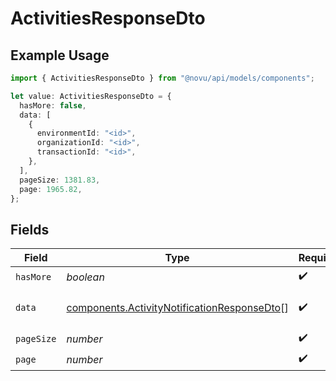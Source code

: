 # ActivitiesResponseDto

## Example Usage

```typescript
import { ActivitiesResponseDto } from "@novu/api/models/components";

let value: ActivitiesResponseDto = {
  hasMore: false,
  data: [
    {
      environmentId: "<id>",
      organizationId: "<id>",
      transactionId: "<id>",
    },
  ],
  pageSize: 1381.83,
  page: 1965.82,
};
```

## Fields

| Field                                                                                                      | Type                                                                                                       | Required                                                                                                   | Description                                                                                                |
| ---------------------------------------------------------------------------------------------------------- | ---------------------------------------------------------------------------------------------------------- | ---------------------------------------------------------------------------------------------------------- | ---------------------------------------------------------------------------------------------------------- |
| `hasMore`                                                                                                  | *boolean*                                                                                                  | :heavy_check_mark:                                                                                         | N/A                                                                                                        |
| `data`                                                                                                     | [components.ActivityNotificationResponseDto](../../models/components/activitynotificationresponsedto.md)[] | :heavy_check_mark:                                                                                         | Array of Activity notifications                                                                            |
| `pageSize`                                                                                                 | *number*                                                                                                   | :heavy_check_mark:                                                                                         | N/A                                                                                                        |
| `page`                                                                                                     | *number*                                                                                                   | :heavy_check_mark:                                                                                         | N/A                                                                                                        |